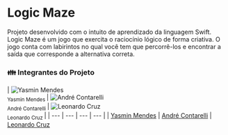 # Logic Maze
Projeto desenvolvido com o intuito de aprendizado da linguagem Swift. Logic Maze é um jogo que exercita o raciocínio lógico de forma criativa. O jogo conta com labirintos no qual você tem que percorrê-los e encontrar a saída que corresponde a alternativa correta. 


### :family: Integrantes do Projeto

| ![Yasmin Mendes](https://avatars.githubusercontent.com/u/178385852?v=4) <br> <sub> Yasmin Mendes </sub> | ![André Contarelli](https://github.com/AndreContarelli) <br> <sub> André Contarelli </sub> | ![Leonardo Cruz](https://github.com/LeonardoCruz7) <br> <sub> Leonardo Cruz </sub> | 
| --- | --- | --- | --- |
| [Yasmin Mendes](https://github.com/YasminMSouza) | [André Contarelli](https://github.com/AndreContarelli) | [Leonardo Cruz](https://github.com/LeonardoCruz7)

